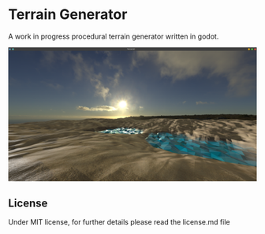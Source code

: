 # Terrain Generator

A work in progress procedural terrain generator written in godot. 

![Screenshot von TerrainGenerator bei commit 07d30e5da633ac62226beeb3e682c39a3dbacd0e](https://github.com/wdjpng/TerrainGenerator/blob/master/assets/Screenshot%20from%20Terrain%20Generator%20godot.png)

## License

Under MIT license, for further details please read the license.md file
